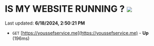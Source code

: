 # IS MY WEBSITE RUNNING ? [![](https://img.shields.io/static/v1?label=Sponsor&message=%E2%9D%A4&logo=GitHub&color=%23fe8e86)](https://github.com/sponsors/Youssef-Lehmam)

Last updated: **6/18/2024, 2:50:21 PM**

- `GET` [https://youssefservice.me](https://youssefservice.me) - **Up** (196ms)
